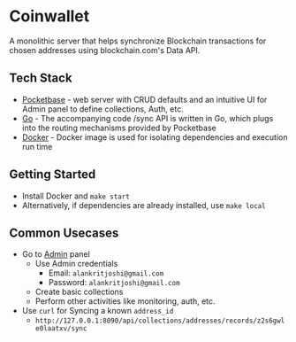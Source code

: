 # Coinwallet

A monolithic server that helps synchronize Blockchain transactions for chosen addresses using blockchain.com's Data API.

## Tech Stack

- [Pocketbase](https://pocketbase.io/) - web server with CRUD defaults and an intuitive UI for Admin panel to define collections, Auth, etc.
- [Go](https://go.dev/) - The accompanying code /sync API is written in Go, which plugs into the routing mechanisms provided by Pocketbase
- [Docker](https://www.docker.com/products/docker-desktop/) - Docker image is used for isolating dependencies and execution run time

## Getting Started

- Install Docker and `make start`
- Alternatively, if dependencies are already installed, use `make local`

## Common Usecases

- Go to [Admin](http://127.0.0.1:8090/_/) panel
  - Use Admin credentials
    - Email: `alankritjoshi@gmail.com`
    - Password: `alankritjoshi@gmail.com`
  - Create basic collections
  - Perform other activities like monitoring, auth, etc.
- Use `curl` for Syncing a known `address_id`
  - `http://127.0.0.1:8090/api/collections/addresses/records/z2s6gwle0laatxv/sync`
